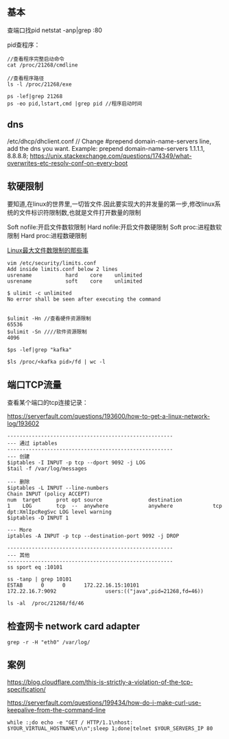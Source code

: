 ## 基本

查端口找pid netstat -anp|grep :80 

pid查程序：

```
//查看程序完整启动命令
cat /proc/21268/cmdline

//查看程序路径
ls -l /proc/21268/exe

ps -lef|grep 21268
ps -eo pid,lstart,cmd |grep pid //程序启动时间
```

## dns
/etc/dhcp/dhclient.conf // Change #prepend domain-name-servers line, add the dns you want. Example:
prepend domain-name-servers 1.1.1.1, 8.8.8.8;
https://unix.stackexchange.com/questions/174349/what-overwrites-etc-resolv-conf-on-every-boot

## 软硬限制

要知道,在linux的世界里,一切皆文件.因此要实现大的并发量的第一步,修改linux系统的文件标识符限制数,也就是文件打开数量的限制

Soft nofile:开启文件数软限制
 Hard nofile:开启文件数硬限制
 Soft proc:进程数软限制
 Hard proc:进程数硬限制

[Linux最大文件数限制的那些事](https://www.huaweicloud.com/articles/31d10c0fcca16be1e0c478c748bc0c08.html)


```
vim /etc/security/limits.conf
Add inside limits.conf below 2 lines
usrename           hard    core    unlimited
usrename           soft    core    unlimited

$ ulimit -c unlimited
No error shall be seen after executing the command


$ulimit -Hn //查看硬件资源限制
65536
$ulimit -Sn ////软件资源限制
4096

$ps -lef|grep "kafka"

$ls /proc/<kafka pid>/fd | wc -l
```

## 端口TCP流量

查看某个端口的tcp连接记录：

https://serverfault.com/questions/193600/how-to-get-a-linux-network-log/193602

```
------------------------------------------------------
--- 通过 iptables
------------------------------------------------------
--- 创建
$iptables -I INPUT -p tcp --dport 9092 -j LOG
$tail -f /var/log/messages

--- 删除
$iptables -L INPUT --line-numbers
Chain INPUT (policy ACCEPT)
num  target     prot opt source               destination
1    LOG        tcp  --  anywhere             anywhere             tcp dpt:XmlIpcRegSvc LOG level warning
$iptables -D INPUT 1

--- More
iptables -A INPUT -p tcp --destination-port 9092 -j DROP

------------------------------------------------------
--- 其他
------------------------------------------------------
ss sport eq :10101

ss -tanp | grep 10101
ESTAB      0      0      172.22.16.15:10101              172.22.16.7:9092                users:(("java",pid=21268,fd=46))

ls -al  /proc/21268/fd/46
```



## 检查网卡 network card adapter

```
grep -r -H "eth0" /var/log/
```

## 案例

https://blog.cloudflare.com/this-is-strictly-a-violation-of-the-tcp-specification/



https://serverfault.com/questions/199434/how-do-i-make-curl-use-keepalive-from-the-command-line

```
while :;do echo -e "GET / HTTP/1.1\nhost: $YOUR_VIRTUAL_HOSTNAME\n\n";sleep 1;done|telnet $YOUR_SERVERS_IP 80
```

